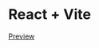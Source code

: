 # React + Vite

<a href="https://65535ab8e4bfd95336c0221a--stunning-sprinkles-c99d95.netlify.app/">Preview</a>


